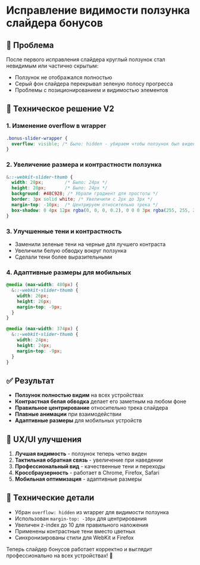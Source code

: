 # Исправление видимости ползунка слайдера бонусов

## 🐛 Проблема

После первого исправления слайдера круглый ползунок стал невидимым или частично скрытым:
- Ползунок не отображался полностью
- Серый фон слайдера перекрывал зеленую полосу прогресса
- Проблемы с позиционированием и видимостью элементов

## 🔧 Техническое решение V2

### 1. Изменение overflow в wrapper
```scss
.bonus-slider-wrapper {
  overflow: visible; /* Было: hidden - убираем чтобы ползунок был виден */
}
```

### 2. Увеличение размера и контрастности ползунка
```scss
&::-webkit-slider-thumb {
  width: 28px;        /* Было: 24px */
  height: 28px;       /* Было: 24px */
  background: #48C928; /* Убрали градиент для простоты */
  border: 3px solid white; /* Увеличили с 2px до 3px */
  margin-top: -10px;  /* Центрируем относительно трека */
  box-shadow: 0 4px 12px rgba(0, 0, 0, 0.2), 0 0 0 3px rgba(255, 255, 255, 1);
}
```

### 3. Улучшенные тени и контрастность
- Заменили зеленые тени на черные для лучшего контраста
- Увеличили белую обводку вокруг ползунка
- Сделали тени более выразительными

### 4. Адаптивные размеры для мобильных
```scss
@media (max-width: 480px) {
  &::-webkit-slider-thumb {
    width: 26px;
    height: 26px;
    margin-top: -9px;
  }
}

@media (max-width: 374px) {
  &::-webkit-slider-thumb {
    width: 24px;
    height: 24px;
    margin-top: -9px;
  }
}
```

## ✅ Результат

- **Ползунок полностью видим** на всех устройствах
- **Контрастная белая обводка** делает его заметным на любом фоне
- **Правильное центрирование** относительно трека слайдера
- **Плавные анимации** при взаимодействии
- **Адаптивные размеры** для мобильных устройств

## 🎯 UX/UI улучшения

1. **Лучшая видимость** - ползунок теперь четко виден
2. **Тактильная обратная связь** - увеличение при наведении
3. **Профессиональный вид** - качественные тени и переходы
4. **Кроссбраузерность** - работает в Chrome, Firefox, Safari
5. **Мобильная оптимизация** - адаптивные размеры

## 🔧 Технические детали

- Убран `overflow: hidden` из wrapper для видимости ползунка
- Использован `margin-top: -10px` для центрирования
- Увеличен z-index до 10 для правильного наложения
- Применены контрастные тени вместо цветных
- Синхронизированы стили для WebKit и Firefox

Теперь слайдер бонусов работает корректно и выглядит профессионально на всех устройствах! 🎯 